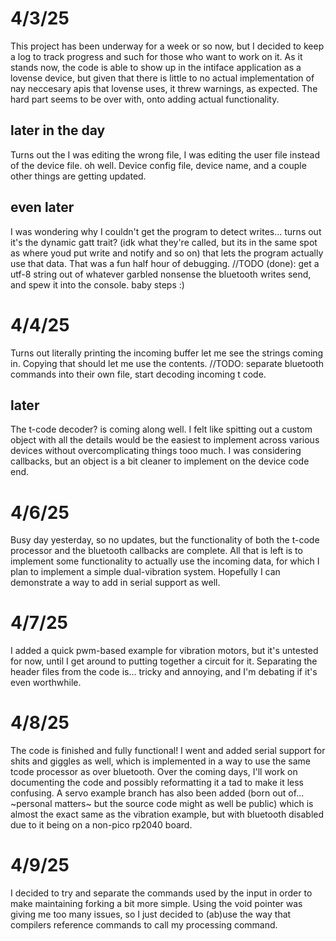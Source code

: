 # 4/3/25
This project has been underway for a week or so now, but I decided to keep a log to track progress and such for those who want to work on it. As it stands now, the code is able to show up in the intiface application as a lovense device, but given that there is little to no actual implementation of nay neccesary apis that lovense uses, it threw warnings, as expected. The hard part seems to be over with, onto adding actual functionality.

## later in the day
Turns out the I was editing the wrong file, I was editing the user file instead of the device file. oh well. Device config file, device name, and a couple other things are getting updated.

## even later
I was wondering why I couldn't get the program to detect writes... turns out it's the dynamic gatt trait? (idk what they're called, but its in the same spot as where youd put write and notify and so on) that lets the program actually use that data. That was a fun half hour of debugging. 
//TODO (done): get a utf-8 string out of whatever garbled nonsense the bluetooth writes send, and spew it into the console. baby steps :)

# 4/4/25
Turns out literally printing the incoming buffer let me see the strings coming in. Copying that should let me use the contents.
//TODO: separate bluetooth commands into their own file, start decoding incoming t code.

## later
The t-code decoder? is coming along well. I felt like spitting out a custom object with all the details would be the easiest to implement across various devices without overcomplicating things tooo much. I was considering callbacks, but an object is a bit cleaner to implement on the device code end.

# 4/6/25
Busy day yesterday, so no updates, but the functionality of both the t-code processor and the bluetooth callbacks are complete. All that is left is to implement some functionality to actually use the incoming data, for which I plan to implement a simple dual-vibration system. Hopefully I can demonstrate a way to add in serial support as well.

# 4/7/25
I added a quick pwm-based example for vibration motors, but it's untested for now, until I get around to putting together a circuit for it.
Separating the header files from the code is... tricky and annoying, and I'm debating if it's even worthwhile.

# 4/8/25
The code is finished and fully functional! I went and added serial support for shits and giggles as well, which is implemented in a way to use the same tcode processor as over bluetooth. Over the coming days, I'll work on documenting the code and possibly reformatting it a tad to make it less confusing. A servo example branch has also been added (born out of... ~personal matters~ but the source code might as well be public) which is almost the exact same as the vibration example, but with bluetooth disabled due to it being on a non-pico rp2040 board.

# 4/9/25
I decided to try and separate the commands used by the input in order to make maintaining forking a bit more simple.
Using the void pointer was giving me too many issues, so I just decided to (ab)use the way that compilers reference commands to call my processing command.